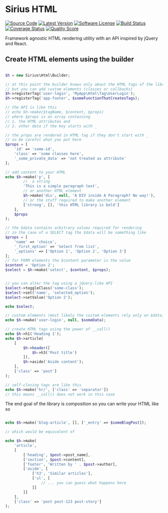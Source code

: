 # Sirius HTML

[![Source Code](http://img.shields.io/badge/source-siriusphp/html-blue.svg?style=flat-square)](https://github.com/siriusphp/html)
[![Latest Version](https://img.shields.io/packagist/v/siriusphp/html.svg?style=flat-square)](https://github.com/siriusphp/html/releases)
[![Software License](https://img.shields.io/badge/license-MIT-brightgreen.svg?style=flat-square)](https://github.com/siriusphp/html/blob/master/LICENSE)
[![Build Status](https://img.shields.io/travis/siriusphp/html/master.svg?style=flat-square)](https://travis-ci.org/siriusphp/html)
[![Coverage Status](https://img.shields.io/scrutinizer/coverage/g/siriusphp/html.svg?style=flat-square)](https://scrutinizer-ci.com/g/siriusphp/html/code-structure)
[![Quality Score](https://img.shields.io/scrutinizer/g/siriusphp/html.svg?style=flat-square)](https://scrutinizer-ci.com/g/siriusphp/html)

Framework agnostic HTML rendering utility with an API inspired by jQuery and React.


## Create HTML elements using the builder

```php

$h = new Sirius\Html\Builder;

// at this point the builder knows only about the HTML tags of the library
// but you can add custom elements (classes or callbacks)
$h->registerTag('user-login', 'MyApp\Html\Tag\UserLogin');
$h->registerTag('app-footer', $someFunctionThatCreatesTags);

// the API is like this
// echo $h->make($tagName, $content, $props)
// where $props is an array containing
// 1. the HTML attributes and 
// 2. other data if the key starts with _

// the props are rendered in HTML tag if they don't start with _
// so be careful what you put here
$props = [
	'id' => 'some-id', 
	'class' => 'some classes here',
	'_some_private_data' => 'not treated as attribute'
];

// add content to your HTML
echo $h->make('p', [
		//  a string
		'This is a simple paragraph text',
		// or another HTML element
		$h->make('div', null, 'A DIV inside A Paragraph? No way!'),
		// or the stuff required to make another element
		['strong', [], 'this HTML library is bold']
	],
	$props
);

// the $data contains arbitrary values required for rendering
// in the case of a SELECT tag the $data will be something like
$props = [
	'name' => 'choice',
	'_first_option' => 'Select from list',
	'_options' => ['Option 1', 'Option 2', 'Option 3']
];
// for FORM elements the $content parameter is the value
$content = 'Option 2';
$select = $h->make('select', $content, $props);


// you can alter the tag using a jQuery-like API
$select->toggleClass('some-class');
$select->set('name', 'selected_option');
$select->setValue('Option 2');

echo $select;

// custom elements (most likely the custom elements rely only on $data)
echo $h->make('user-login', null, $someData);

// create HTML tags using the power of __call()
echo $h->h1('Heading 1');
echo $h->article(
	[
		$h->header([
			$h->h3('Post title')
		]),
		$h->aside('Aside content');
	],
	['class' => 'post']
);

// self-closing tags are like this 
echo $h->make('hr/', ['class' => 'separator'])
// this means __call() does not work in this case
```

The end goal of the library is composition so you can write your HTML like so

```php

echo $h->make('blog-article', [], ['_entry' => $someBlogPost]);

// which would be equivalent of 

echo $h->make(
	'article', 
	[
		['heading', $post->post_name],
		['section', $post->content],
		['footer', 'Written by ' . $post->author],
		['aside', [
			['h3', 'Similar articles'],
			['ul', [
				// ... you can guess what happens here 
			]]
		]]
	],
	['class' => 'post post-123 post-story']	
);
```



